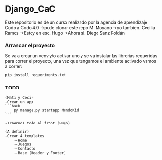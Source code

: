 # Django_CaC
Este repositorio es de un curso realizado por la agencia de aprendizaje Codo a Codo 4.0
->pude clonar este repo M. Moyano
->yo tambien. Cecilia Ramos
->Estoy en eso. Hugo
->Ahora si. Diego Sanz Roldán

### Arrancar el proyecto
Se va a crear un venv y/o activar uno y se va instalar las librerias requeridas para correr el proyecto,
una vez que tengamos el ambiente activado vamos a correr:

```bash
pip install requeriments.txt
```

### TODO 
    (Mati y Ceci)
    -Crear un app 
    ```bash
        py manage.py startapp MundoKid
    ```

    -Traernos todo el front (Hugo)

    (A definir)
    -Crear 4 templates
        --Home
        --Juegos
        --Contacto
        --Base (Header y Footer)

